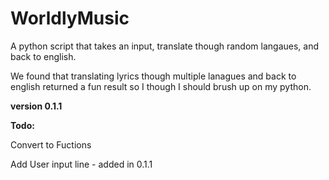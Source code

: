 # WorldlyMusic
 A python script that takes an input, translate though random langaues, and back to english.
 
 We found that translating lyrics though multiple lanagues and back to english returned a fun result so I though I should brush up on my python.
 
 
**version 0.1.1**

**Todo:** 

Convert to Fuctions

Add User input line - added in 0.1.1
